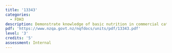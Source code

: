 ```yaml
---
title: '13343'
categories:
  - FDH3
description: Demonstrate knowledge of basic nutrition in commercial catering
pdf: 'https://www.nzqa.govt.nz/nqfdocs/units/pdf/13343.pdf'
level: '3'
credits: '5'
assessment: Internal
---
```


